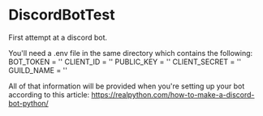 # DiscordBotTest
First attempt at a discord bot.

You'll need a .env file in the same directory which contains the following:
BOT_TOKEN = ''
CLIENT_ID = ''
PUBLIC_KEY = ''
CLIENT_SECRET = ''
GUILD_NAME = ''

All of that information will be provided when you're setting up your bot according to this article:
https://realpython.com/how-to-make-a-discord-bot-python/

